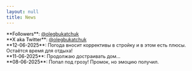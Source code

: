 ```yaml
---
layout: null
title: News
---
```


<style>
.news-item {
  margin-bottom: 0.7em;
}
.news-item p {
  font-size: 0.9em;
  margin: 0;
  /* color: #828282; */
}
.news-item .date {
  color: #000000;
}
/* .news-item a {
  color: #828282; 
  text-decoration: underline;
} */
</style>

<div class="news-item">
  <p><span class="date">**Followers**</span>: <a href="https://followers.vc/olegbukatchuk">@olegbukatchuk</a></p>
  <p><span class="date">**X aka Twitter**</span>: <a href="https://x.com/olegbukatchuk">@olegbukatchuk</a></p>
  <p><span class="date">**12-06-2025**</span>: Погода вносит коррективы в стройку и в этом есть плюсы. Остаётся время для отдыха!<p>
  <p><span class="date">**11-06-2025**</span>: Продолжаю достраивать дом...</p>
  <p><span class="date">**08-06-2025**</span>: Попал под грозу! Промок, но эмоцию получил.</p>
</div>
